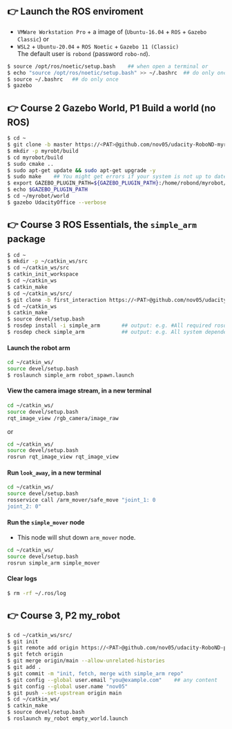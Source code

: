 ## 👉 Launch the ROS enviroment

* `VMWare Workstation Pro` + a image of (`Ubuntu-16.04` + `ROS` + `Gazebo Classic`) or     
* `WSL2` + `Ubuntu-20.04` + `ROS Noetic` + `Gazebo 11 (Classic)`   
  The default user is `robond` (password `robo-nd`).  

```sh
$ source /opt/ros/noetic/setup.bash    ## when open a terminal or
$ echo "source /opt/ros/noetic/setup.bash" >> ~/.bashrc  ## do only once
$ source ~/.bashrc   ## do only once
$ gazebo
```


## 👉 Course 2 Gazebo World, P1 Build a world (no ROS)

```sh
$ cd ~
$ git clone -b master https://<PAT>@github.com/nov05/udacity-RoboND-myrobot.git myrobot
$ mkdir -p myrobt/build
$ cd myrobot/build
$ sudo cmake ..
$ sudo apt-get update && sudo apt-get upgrade -y  
$ sudo make    ## You might get errors if your system is not up to date!
$ export GAZEBO_PLUGIN_PATH=${GAZEBO_PLUGIN_PATH}:/home/robond/myrobot/build
$ echo $GAZEBO_PLUGIN_PATH
$ cd ~/myrobot/world
$ gazebo UdacityOffice --verbose
```

## 👉 Course 3 ROS Essentials, the `simple_arm` package

```sh
$ cd ~
$ mkdir -p ~/catkin_ws/src
$ cd ~/catkin_ws/src
$ catkin_init_workspace
$ cd ~/catkin_ws
$ catkin_make
$ cd ~/catkin_ws/src/
$ git clone -b first_interaction https://<PAT>@github.com/nov05/udacity-RoboND-simple_arm simple_arm
$ cd ~/catkin_ws
$ catkin_make
$ source devel/setup.bash
$ rosdep install -i simple_arm       ## output: e.g. #All required rosdeps installed successfully
$ rosdep check simple_arm            ## output: e.g. All system dependencies have been satisified
```

#### Launch the robot arm
```sh
cd ~/catkin_ws/
source devel/setup.bash
$ roslaunch simple_arm robot_spawn.launch
```

#### View the camera image stream, in a new terminal
```sh
cd ~/catkin_ws/
source devel/setup.bash
rqt_image_view /rgb_camera/image_raw           
```

or    
```sh
cd ~/catkin_ws/
source devel/setup.bash
rosrun rqt_image_view rqt_image_view
```

#### Run `look_away`, in a new terminal
```sh
cd ~/catkin_ws/
source devel/setup.bash
rosservice call /arm_mover/safe_move "joint_1: 0
joint_2: 0"
```

####  Run the `simple_mover` node
* This node will shut down `arm_mover` node. 
```sh
cd ~/catkin_ws/
source devel/setup.bash
rosrun simple_arm simple_mover
```

#### Clear logs
```sh
$ rm -rf ~/.ros/log
```



## 👉 Course 3, P2 my_robot

```sh
$ cd ~/catkin_ws/src/
$ git init
$ git remote add origin https://<PAT>@github.com/nov05/udacity-RoboND-p2-src.git
$ git fetch origin
$ git merge origin/main --allow-unrelated-histories
$ git add .
$ git commit -m "init, fetch, merge with simple_arm repo"
$ git config --global user.email "you@example.com"    ## any content
$ git config --global user.name "nov05"
$ git push --set-upstream origin main
$ cd ~/catkin_ws/
$ catkin_make
$ source devel/setup.bash
$ roslaunch my_robot empty_world.launch
```
